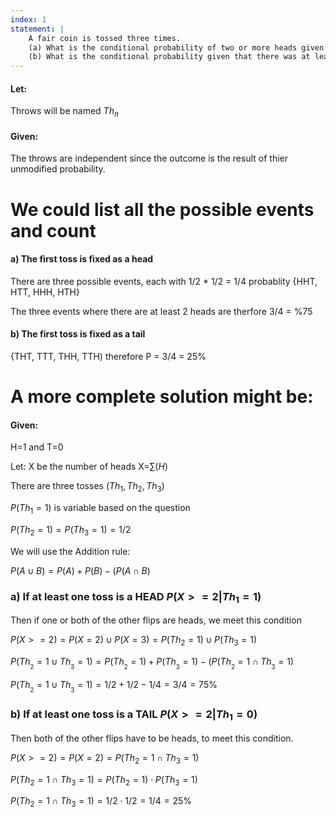 ```yaml
---
index: 1
statement: |
    A fair coin is tossed three times.  
    (a) What is the conditional probability of two or more heads given that there was at least one head?  
    (b) What is the conditional probability given that there was at least on tail?
---
```

#### Let:

Throws will be named $Th_n$ 

#### Given: 
     
The throws are independent since the outcome is the result of thier unmodified probability.

# We could list all the possible events and count

#### a) The first toss is fixed as a head

There are three possible events, each with 1/2 * 1/2 = 1/4 probablity 
{HHT, HTT, HHH, HTH}

The three events where there are at least 2 heads are 
therfore 3/4 = %75


#### b) The first toss is fixed as a tail

{THT, TTT, THH, TTH) therefore P = 3/4 = 25%


# A more complete solution might be:

#### Given:

H=1 and T=0

Let: X be the number of heads X=$\sum(H)$

There are three tosses ($Th_1, Th_2, Th_3$)
        
$P(Th_1=1)$ is variable based on the question

$P(Th_2=1) = P(Th_3=1) = 1/2$

We will use the Addition rule: 

$P(A \cup B) = P(A) + P(B) - (P(A \cap B)$


### a) If at least one toss is a HEAD  $P(X>=2|Th_1=1)$

Then if one or both of the other flips are heads, we meet this condition

$P(X>=2) = P(X=2) \cup P(X=3) = P(Th_2=1) \cup P(Th_3=1)$

$P(Th__2=1 \cup Th__3=1) = P(Th__2=1) + P(Th__3=1) - (P(Th__2=1 \cap Th__3=1)$

$P(Th__2=1 \cup Th__3=1) = 1/2 + 1/2 - 1/4 = 3/4 = 75\%$

### b) If at least one toss is a TAIL  $P(X>=2|Th_1=0)$

Then both of the other flips have to be heads, to meet this condition.

$P(X>=2) = P(X=2) = P(Th_2=1 \cap Th_3=1)$

$P(Th_2=1 \cap Th_3=1) = P(Th_2=1) \cdot P(Th_3=1)$

$P(Th_2=1 \cap Th_3=1) = 1/2 \cdot 1/2 = 1/4 = 25\%$
